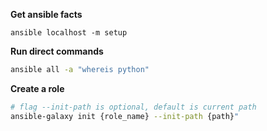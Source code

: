**Get ansible facts**
```shell script
ansible localhost -m setup
```

**Run direct commands**
```bash
ansible all -a "whereis python"
```

**Create a role**
```bash
# flag --init-path is optional, default is current path
ansible-galaxy init {role_name} --init-path {path}"
```


